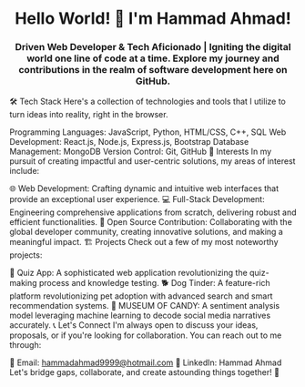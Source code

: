 
<h1 align="center">Hello World! 👋 I'm Hammad Ahmad!</h1>
<p align="center">
</p>
<h3 align="center">Driven Web Developer & Tech Aficionado | Igniting the digital world one line of code at a time. Explore my journey and contributions in the realm of software development here on GitHub.</h3>
🛠  Tech Stack
Here's a collection of technologies and tools that I utilize to turn ideas into reality, right in the browser.

Programming Languages: JavaScript, Python, HTML/CSS, C++, SQL
Web Development: React.js, Node.js, Express.js, Bootstrap
Database Management: MongoDB
Version Control: Git, GitHub
🎯  Interests
In my pursuit of creating impactful and user-centric solutions, my areas of interest include:

🌐  Web Development: Crafting dynamic and intuitive web interfaces that provide an exceptional user experience.
💻  Full-Stack Development: Engineering comprehensive applications from scratch, delivering robust and efficient functionalities.
🤝  Open Source Contribution: Collaborating with the global developer community, creating innovative solutions, and making a meaningful impact.
🏗  Projects
Check out a few of my most noteworthy projects:

🧠  Quiz App: A sophisticated web application revolutionizing the quiz-making process and knowledge testing.
🐕  Dog Tinder: A feature-rich platform revolutionizing pet adoption with advanced search and smart recommendation systems.
🍬  MUSEUM OF CANDY: A sentiment analysis model leveraging machine learning to decode social media narratives accurately.
📞  Let's Connect
I'm always open to discuss your ideas, proposals, or if you're looking for collaboration. You can reach out to me through:

📧  Email: hammadahmad9999@hotmail.com
💼  LinkedIn: Hammad Ahmad
Let's bridge gaps, collaborate, and create astounding things together! 🚀
